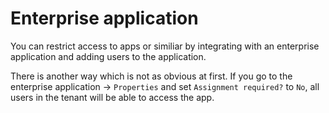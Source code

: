 # Enterprise application

You can restrict access to apps or similiar by integrating with an enterprise application and adding users to the application.

There is another way which is not as obvious at first. If you go to the enterprise application -> `Properties` and set `Assignment required?` to `No`, all users in the tenant will be able to access the app.
